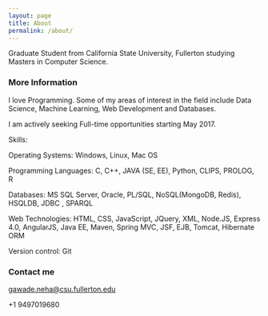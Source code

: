```yaml
---
layout: page
title: About
permalink: /about/
---
```


Graduate Student from California State University, Fullerton studying Masters in Computer Science.

### More Information

I love Programming. Some of my areas of interest in the field include Data Science, Machine Learning, Web Development and Databases. 

I am actively seeking Full-time opportunities starting May 2017.

Skills: 

Operating Systems:    Windows, Linux, Mac OS

Programming Languages:   C, C++, JAVA (SE, EE), Python, CLIPS, PROLOG, R

Databases:  MS SQL Server, Oracle, PL/SQL, NoSQL(MongoDB, Redis), HSQLDB, JDBC , SPARQL

Web Technologies:  HTML, CSS, JavaScript, JQuery, XML, Node.JS, Express 4.0, AngularJS, Java EE, Maven, Spring MVC, JSF, EJB, Tomcat, Hibernate ORM

Version control:  Git


### Contact me

gawade.neha@csu.fullerton.edu

+1 9497019680

